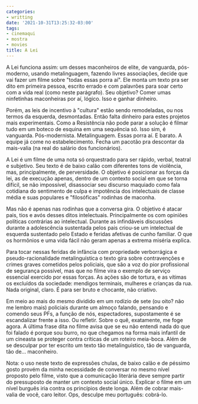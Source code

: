 ```yaml
---
categories:
- writting
date: '2021-10-31T13:25:32-03:00'
tags:
- cinemaqui
- mostra
- movies
title: A Lei
---
```


A Lei funciona assim: um desses maconheiros de elite, de vanguarda, pós-moderno, usando metalinguagem, fazendo livres associações, decide que vai fazer um filme sobre "todas essas porra aí". Ele monta um texto pra ser dito em primeira pessoa, escrito errado e com palavrões para soar certo com a vida real (como neste parágrafo). Seu objetivo? Comer umas ninfetinhas maconheiras por aí, lógico. Isso e ganhar dinheiro.

Porém, as leis de incentivo à "cultura" estão sendo remodeladas, ou nos termos da esquerda, desmontadas. Então falta dinheiro para estes projetos mais experimentais. Como a Resistência não pode parar a solução é filmar tudo em um boteco de esquina em uma sequência só. Isso sim, é vanguarda. Pós-modernista. Metalinguagem. Essas porra aí. E barato. A equipe já come no estabelecimento. Fecha um pacotão pra descontar da mais-valia (na real do salário dos funcionários).

A Lei é um filme de uma nota só orquestrado para ser rápido, verbal, teatral e subjetivo. Seu texto é de baixo calão com diferentes tons de violência, mas, principalmente, de perversidade. O objetivo é posicionar as forças da lei, as de execução apenas, dentro de um contexto social em que se torna difícil, se não impossível, disassociar seu discurso maquiado como fala cotidiana do sentimento de culpa e impotência dos intelectuais de classe média e suas populares e "filosóficas" rodinhas de maconha.

Mas não é apenas nas rodinhas que a conversa gira. O objetivo é atacar pais, tios e avós desses ditos intelectuais. Principalmente os com opiniões políticas contrárias ao intelectual. Durante as infindáveis discussões durante a adolescência sustentada pelos pais criou-se um intelectual de esquerda sustentado pelo Estado e feridas afetivas de cunho familiar. O que os hormônios e uma vida fácil não geram apenas a extrema miséria explica.

Para tocar nessas feridas de infância com propriedade verborrágica e pseudo-racionalidade metalinguística o texto gira sobre contravenções e crimes graves cometidos pelos policiais, que são a voz do pior profissional de segurança possível, mas que no filme vira o exemplo de serviço essencial exercido por essas forças. As ações são de tortura, e as vítimas os excluídos da sociedade: mendigos terminais, mulheres e crianças da rua. Nada original, claro. É para ser bruto e chocante, não criativo.

Em meio ao mais do mesmo dividido em um rodízio de sete (ou oito? não me lembro mais) policiais durante um almoço falando, pensando e comendo seus PFs, a função de nós, espectadores, supostamente é se escandalizar frente a isso. Ou refletir. Sobre o quê, exatamente, me foge agora. A última frase dita no filme avisa que se eu não entendi nada do que foi falado é porque sou burro, no que chegamos na forma mais infantil de um cineasta se proteger contra críticas de um roteiro meia-boca. Além de se desculpar por ter escrito um texto tão metalinguístico, tão de vanguarda, tão de... maconheiro.

Nota: o uso neste texto de expressões chulas, de baixo calão e de péssimo gosto provém da minha necessidade de conversar no mesmo nível proposto pelo filme, visto que a comunicação literária deve sempre partir do pressuposto de manter um contexto social único. Explicar o filme em um nível burguês iria contra os princípios deste longa. Além de cobrar mais-valia de você, caro leitor. Ops, desculpe meu português: cobrá-lo.

